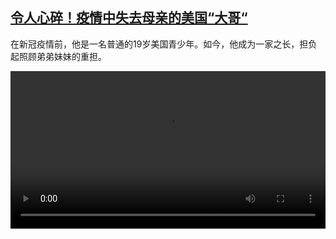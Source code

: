 <!--1606553714000-->
[令人心碎！疫情中失去母亲的美国“大哥“](https://www.dw.com/zh/%E4%BB%A4%E4%BA%BA%E5%BF%83%E7%A2%8E%EF%BC%81%E7%96%AB%E6%83%85%E4%B8%AD%E5%A4%B1%E5%8E%BB%E6%AF%8D%E4%BA%B2%E7%9A%84%E7%BE%8E%E5%9B%BD%E2%80%9C%E5%A4%A7%E5%93%A5%E2%80%9C%20/a-55738927)
------

<p>在新冠疫情前，他是一名普通的19岁美国青少年。如今，他成为一家之长，担负起照顾弟弟妹妹的重担。</small></p><video src="https://tvdownloaddw-a.akamaihd.net/dwtv_video/flv/vdt_zh/2020/bchi201126_001_ef8a8bchi_201126_teen_sd_sor.mp4" controls style="width:100%"></video>
